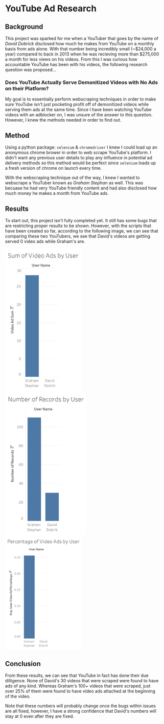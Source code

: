 # YouTube Ad Research

## Background

This project was sparked for me when a YouTuber that goes by the name of _David Dobrick_ disclosed how much he makes from YouTube on a monthly basis from ads alone. With that number being incredibly small (~$24,000 a year) compared to back in 2013 when he was recieving more than $275,000 a month for less views on his videos. From this I was curious how accountable YouTube has been with his videos, the following research question was proposed...

### **Does YouTube Actually Serve Demonitized Videos with No Ads on their Platform?**

My goal is to essentially perform webscraping techniques in order to make sure YouTube isn't just pocketing profit off of demonitized videos while serving them ads at the same time. Since I have been watching YouTube videos with an adblocker on, I was unsure of the answer to this question. However, I knew the methods needed in order to find out.

## Method

Using a python package: `selenium` & `chromedriver` I knew I could load up an anonymous chrome brower in order to web scrape YouTube's platform. I didn't want any previous user details to play any influence in potential ad delivery methods so this method would be perfect since `selenium` loads up a fresh version of chrome on launch every time.

With the webscraping technique out of the way, I knew I wanted to webscrape a YouTuber known as _Graham Stephan_ as well. This was becuase he had very YouTube friendly content and had also disclosed how much money he makes a month from YouTube ads.

## Results

To start out, this project isn't fully completed yet. It still has some bugs that are restricting proper results to be shown. However, with the scripts that have been created so far, according to the following image, we can see that comparing these two YouTubers, we see that David's videos are getting served 0 video ads while Graham's are.

<img src="./img/ad_sum_by_user.jpg" alt="Video Ad Sum by User" width="250">
<img src="./img/num_records_by_user.jpg" alt="Number of Records by User" height="466">
<img src="./img/percentage_video_ads_by_user.jpg" alt="Number of Records by User" width="250">

## Conclusion

From these results, we can see that YouTube in fact has done their due dilligence. None of David's 30 videos that were scraped were found to have ads of any kind. Whereas Graham's 100+ videos that were scraped, just over 25% of them were found to have video ads attached at the beginning of the video.

Note that these numbers will probably change once the bugs within issues are all fixed, however, I have a strong confidence that David's numbers will stay at 0 even after they are fixed.
